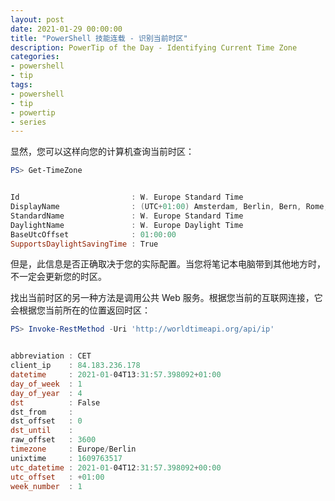 ```yaml
---
layout: post
date: 2021-01-29 00:00:00
title: "PowerShell 技能连载 - 识别当前时区"
description: PowerTip of the Day - Identifying Current Time Zone
categories:
- powershell
- tip
tags:
- powershell
- tip
- powertip
- series
---
```

显然，您可以这样向您的计算机查询当前时区：

```powershell
PS> Get-TimeZone


Id                         : W. Europe Standard Time
DisplayName                : (UTC+01:00) Amsterdam, Berlin, Bern, Rome, Stockholm, Vienna
StandardName               : W. Europe Standard Time
DaylightName               : W. Europe Daylight Time
BaseUtcOffset              : 01:00:00
SupportsDaylightSavingTime : True
```

但是，此信息是否正确取决于您的实际配置。当您将笔记本电脑带到其他地方时，不一定会更新您的时区。

找出当前时区的另一种方法是调用公共 Web 服务。根据您当前的互联网连接，它会根据您当前所在的位置返回时区：

```powershell
PS> Invoke-RestMethod -Uri 'http://worldtimeapi.org/api/ip'


abbreviation : CET
client_ip    : 84.183.236.178
datetime     : 2021-01-04T13:31:57.398092+01:00
day_of_week  : 1
day_of_year  : 4
dst          : False
dst_from     :
dst_offset   : 0
dst_until    :
raw_offset   : 3600
timezone     : Europe/Berlin
unixtime     : 1609763517
utc_datetime : 2021-01-04T12:31:57.398092+00:00
utc_offset   : +01:00
week_number  : 1
```

<!--本文国际来源：[Identifying Current Time Zone](https://community.idera.com/database-tools/powershell/powertips/b/tips/posts/identifying-current-time-zone)-->

